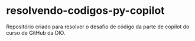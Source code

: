 # resolvendo-codigos-py-copilot
Repositório criado para resolver o desafio de código da parte de copilot do curso de GitHub da DIO.
